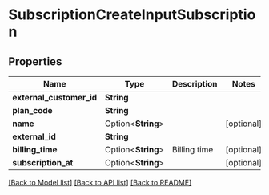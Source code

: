 # SubscriptionCreateInputSubscription

## Properties

Name | Type | Description | Notes
------------ | ------------- | ------------- | -------------
**external_customer_id** | **String** |  | 
**plan_code** | **String** |  | 
**name** | Option<**String**> |  | [optional]
**external_id** | **String** |  | 
**billing_time** | Option<**String**> | Billing time | [optional]
**subscription_at** | Option<**String**> |  | [optional]

[[Back to Model list]](../README.md#documentation-for-models) [[Back to API list]](../README.md#documentation-for-api-endpoints) [[Back to README]](../README.md)


